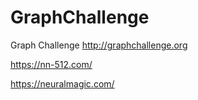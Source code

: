 # GraphChallenge
Graph Challenge 
http://graphchallenge.org

https://nn-512.com/

https://neuralmagic.com/
